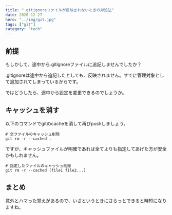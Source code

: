 ```yaml
---
title: ".gitignoreファイルが反映されないときの対処法"
date: 2020-12-27
hero: "../img/git.jpg"
tags: ["git"]
category: "tech"
---
```


## 前提
もしかして、途中から.gitignoreファイルに追記しませんでしたか？

.gitignoreは途中から追記したとしても、反映されません。すでに管理対象として追加されてしまっているからです。

ではどうしたら、途中から設定を変更できるのでしょうか。

## キャッシュを消す
以下のコマンドでgitのcacheを消して再びpushしましょう。
```shell
# 全ファイルのキャッシュ削除
git rm -r --cached .
```
ですが、キャッシュファイルが明確であれば全てよりも指定してあげた方が安全かもしれません。
```shell
# 指定したファイルのキャッシュ削除
git rm -r --cached [file1 file2...]
```

## まとめ
意外とハマった覚えがあるので、いざというときにさらっとできると時短になりますね。
